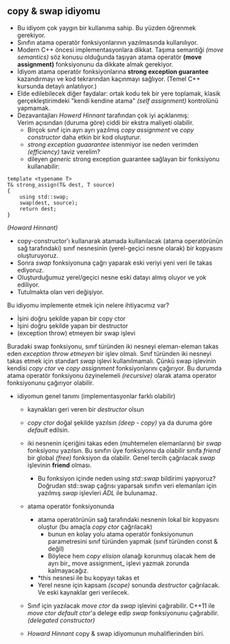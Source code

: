 ## copy & swap idiyomu

+ Bu idiyom çok yaygın bir kullanıma sahip. Bu yüzden öğrenmek gerekiyor.
+ Sınıfın atama operatör fonksiyonlarının yazılmasında kullanılıyor.
+ Modern C++ öncesi implementasyonlara dikkat. 
Taşıma semantiği _(move semantics)_ söz konusu olduğunda taşıyan atama operatör __(move assignment)__ fonksiyonunu da dikkate almak gerekiyor.
+ İdiyom atama operatör fonksiyonlarına __strong exception guarantee__ kazandırmayı ve kod tekrarından kaçınmayı sağlıyor. (Temel C++ kursunda detaylı anlatılıyor.)
+ Elde edilebilecek diğer faydalar: ortak kodu tek bir yere toplamak, klasik gerçekleştirimdeki  "kendi kendine atama" _(self assignment)_ kontrolünü yapmamak.
+ Dezavantajları _Howerd Hinnant_ tarafından çok iyi açıklanmış: <br>
Verim açısından (duruma göre) ciddi bir ekstra maliyeti olabilir. 
  + Birçok  sınıf için ayrı ayrı yazılmış _copy assignment_ ve _copy constructor_ daha etkin bir kod oluşturur. 
  + _strong exception guaarantee_ istenmiyor ise neden verimden _(efficiency)_ taviz verelim?
  + dileyen _generic_ strong exception guarantee sağlayan bir fonksiyonu kullanabilir:

```
template <typename T>
T& strong_assign(T& dest, T source)
{
	using std::swap;
	swap(dest, source);
	return dest;
}
```` 
_(Howard Hinnant)_

+ copy-constructor'ı kullanarak atamada kullanılacak (atama operatörünün sağ tarafındaki) sınıf nesnesinin (yerel-geçici nesne olarak) bir kopyasını oluşturuyoruz.
+ Sonra _swap_ fonksiyonuna çağrı yaparak eski veriyi yeni veri ile takas ediyoruz.
+ Oluşturduğumuz yerel/geçici nesne eski datayı almış oluyor ve yok ediliyor.
+ Tutulmakta olan veri değişiyor.

Bu idiyomu implemente etmek için nelere ihtiyacımız var?
+ İşini doğru şekilde yapan bir copy ctor
+ İşini doğru şekilde yapan bir destructor
+ (exception throw) etmeyen bir swap işlevi

Buradaki swap fonksiyonu, sınıf türünden iki nesneyi eleman-eleman takas eden _exception throw etmeyen_ bir işlev olmalı.
Sınıf türünden iki nesneyi takas etmek için standart _swap_ işlevi kullanılmamalı. 
Çünkü swap işlevinin kendisi _copy ctor_ ve _copy assignment_ fonksiyonlarını çağırıyor.
Bu durumda atama operatör fonksiyonu özyinelemeli _(recursive)_ olarak atama operator fonksiyonunu çağırıyor olabilir.

+ idiyomun genel tanımı (implementasyonlar farklı olabilir)
  + kaynakları geri veren bir _destructor_ olsun
  + _copy ctor_ doğal şekilde yazılsın _(deep - copy)_ ya da duruma göre _default_ edilsin.
  + iki nesnenin içeriğini takas eden (muhtemelen elemanlarını) bir _swap_ fonksiyonu yazılsın. Bu sınıfın üye fonksiyonu da olabilir sınıfa _friend_ bir global _(free)_ fonksiyon da olabilir. 
Genel tercih çağrılacak _swap_ işlevinin __friend__ olması. 
    + Bu fonksiyon içinde neden using _std::swap_ bildirimi yapıyoruz? 
      Doğrudan std::swap çağrısı yaparsak sınıfın veri elemanları için yazılmış _swap_ işlevleri _ADL_ ile bulunamaz.
  + atama operatör fonksiyonunda 
    + atama operatörünün sağ tarafındaki nesnenin lokal bir kopyasını oluştur (bu amaçla _copy ctor_ çağrılacak) 
      + bunun en kolay yolu atama operatör fonksiyonunun parametresini sınıf türünden yapmak (sınıf türünden const & değil)
      + Böylece hem _copy elision_ olanağı korunmuş olacak hem de ayrı bir_ move assignment_ işlevi yazmak zorunda kalmayacağız.
    + *this nesnesi ile bu kopyayı takas et
    + Yerel nesne için kapsam _(scope)_ sonunda _destructor_ çağrılacak. Ve eski kaynaklar geri verilecek.
 
  + Sınıf için yazılacak _move ctor_ da _swap_ işlevini çağırabilir. 
   C++11 ile _move ctor_ _default ctor_'a delege edip _swap_ fonksiyonunu çağırabilir. _(delegated constructor)_

  + _Howard Hinnant_ copy & swap idiyomunun muhaliflerinden biri.
